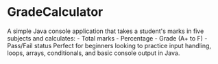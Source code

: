 # GradeCalculator
A simple Java console application that takes a student's marks in five subjects and calculates: - Total marks - Percentage - Grade (A+ to F) - Pass/Fail status  Perfect for beginners looking to practice input handling, loops, arrays, conditionals, and basic console output in Java.
